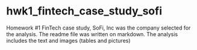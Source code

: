 # hwk1_fintech_case_study_sofi
Homework #1 FinTech case study, SoFi, Inc was the company selected for the analysis. The readme file was written on markdown. The analysis includes the text and images (tables and pictures)
